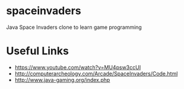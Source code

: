# spaceinvaders
Java Space Invaders clone to learn game programming

# Useful Links

* https://www.youtube.com/watch?v=MU4psw3ccUI
* http://computerarcheology.com/Arcade/SpaceInvaders/Code.html
* http://www.java-gaming.org/index.php